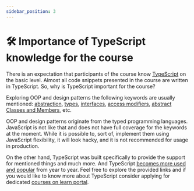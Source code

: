 ```yaml
---
sidebar_position: 3
---
```


# 🛠 Importance of TypeScript knowledge for the course

There is an expectation that participants of the course know [TypeScript](https://www.typescriptlang.org/) on the basic level. Almost all code snippets presented in the course are written in TypeScript. So, why is TypeScript important for the course?

Exploring OOP and design patterns the following keywords are usually mentioned: [abstraction](https://blog.jetbrains.com/webstorm/2019/02/write-object-oriented-typescript-abstraction/), [types](https://www.typescriptlang.org/docs/handbook/2/everyday-types.html#type-aliases), [interfaces](https://www.typescriptlang.org/docs/handbook/2/everyday-types.html#interfaces), [access modifiers](https://www.typescripttutorial.net/typescript-tutorial/typescript-access-modifiers/), [abstract Classes and Members](https://www.typescriptlang.org/docs/handbook/2/classes.html#abstract-classes-and-members), etc.

OOP and design patterns originate from the typed programming languages. JavaScript is not like that and does not have full coverage for the keywords at the moment. While it is possible to, sort of, implement them using JavaScript flexibility, it will look hacky, and it is not recommended for usage in production.

On the other hand, TypeScript was built specifically to provide the support for mentioned things and much more. And TypeScript [becomes more used and popular](https://postlight.com/insights/why-the-world-is-adopting-typescript) from year to year. Feel free to explore the provided links and if you would like to know more about TypeScript consider applying for dedicated [courses on learn portal](<https://learn.epam.com/explore?filter=~(isUserContent~false~sorting~(field~%27RATING~isDescending~true)~search~%27typescript)>).

